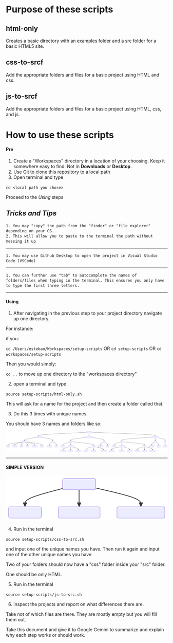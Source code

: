 # Purpose of these scripts

## html-only

Creates a basic directory with an examples folder and a src folder for a basic HTML5 site.

## css-to-srcf

Add the appropriate folders and files for a basic project using HTML and css.

## js-to-srcf

Add the appropriate folders and files for a basic project using HTML, css, and js.

# How to use these scripts

#### Pre

1. Create a "Workspaces" directory in a location of your choosing. Keep it somewhere easy to find. Not in **Downloads** or **Desktop**.
2. Use Git to clone this repository to a local path
3. Open terminal and type

`cd <local path you chose>`

Proceed to the _Using_ steps

## _Tricks and Tips_

    1. You may "copy" the path from the "finder" or "file explorer" depending on your OS.
    2. This will allow you to paste to the terminal the path without messing it up

---

    1. You may use Github Desktop to open the project in Visual Studio Code (VSCode)

---

    1. You can further use "tab" to autocomplete the names of folders/files when typing in the terminal. This ensures you only have to type the first three letters.

---

#### Using

1. After navigating in the previous step to your project directory navigate up one directory.

For instance:

if you:

`cd /Users/esteban/Workspaces/setup-scripts` OR `cd setup-scripts` OR `cd workspaces/setup-scripts`

Then you would simply:

`cd ..` to move up one directory to the "workspaces directory"

2. open a terminal and type

`source setup-scripts/html-only.sh`

This will ask for a name for the project and then create a folder called that.

3. Do this 3 times with unique names.

You should have 3 names and folders like so:

<img src="./folder_structure.svg"/>

---

#### SIMPLE VERSION

<img src="./simple_folder_structure.svg"/>

4. Run in the terminal

`source setup-scripts/css-to-src.sh`

and input one of the unique names you have.
Then run it again and input one of the other unique names you have.

Two of your folders should now have a "css" folder inside your "src" folder.

One should be only HTML.

5. Run in the terminal

`source setup-scripts/js-to-src.sh`

6. inspect the projects and report on what differences there are.

Take not of which files are there. They are mostly empty but you will fill them out.

Take this document and give it to Google Gemini to summarize and explain why each step works or should work.
